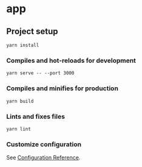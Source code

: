 # app

## Project setup

```
yarn install
```

### Compiles and hot-reloads for development

```
yarn serve -- --port 3000
```

### Compiles and minifies for production

```
yarn build
```

### Lints and fixes files

```
yarn lint
```

### Customize configuration

See [Configuration Reference](https://cli.vuejs.org/config/).
